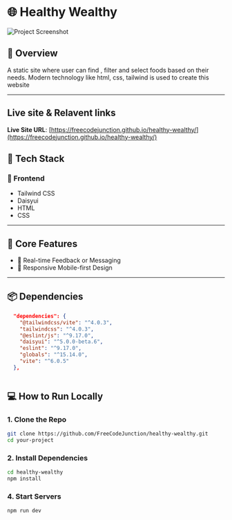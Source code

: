 # 🌐 Healthy Wealthy

![Project Screenshot](https://via.placeholder.com/1200x600.png?text=Project+Screenshot)

## 🧾 Overview

A static site where user can find , filter and select foods based on their needs.  Modern technology like html, css, tailwind is used to create this website

---

## Live site & Relavent links

**Live Site URL**: [https://freecodejunction.github.io/healthy-wealthy/](https://freecodejunction.github.io/healthy-wealthy/)



## 🚀 Tech Stack

### 🔹 Frontend
- Tailwind CSS
- Daisyui
- HTML
- CSS



---

## 🔑 Core Features
- 💬 Real-time Feedback or Messaging
- 📱 Responsive Mobile-first Design

---

## 📦 Dependencies

```json
  "dependencies": {
    "@tailwindcss/vite": "^4.0.3",
    "tailwindcss": "^4.0.3",
    "@eslint/js": "^9.17.0",
    "daisyui": "^5.0.0-beta.6",
    "eslint": "^9.17.0",
    "globals": "^15.14.0",
    "vite": "^6.0.5"
  },
  
```

## 💻 How to Run Locally

### 1. Clone the Repo

```bash
git clone https://github.com/FreeCodeJunction/healthy-wealthy.git
cd your-project
```

### 2. Install Dependencies

```bash
cd healthy-wealthy
npm install
```



### 4. Start Servers

```bash
npm run dev
```


